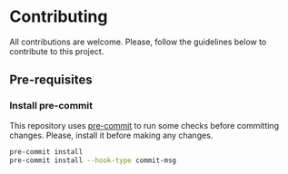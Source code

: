 # Contributing

All contributions are welcome. Please, follow the guidelines below to contribute to this project.

## Pre-requisites

### Install pre-commit

This repository uses [pre-commit](https://pre-commit.com/) to run some checks before committing changes. Please, install
it before making any changes.

```bash
pre-commit install
pre-commit install --hook-type commit-msg
```
